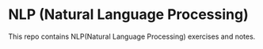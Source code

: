 # NLP (Natural Language Processing)

This repo contains NLP(Natural Language Processing) exercises and notes.

